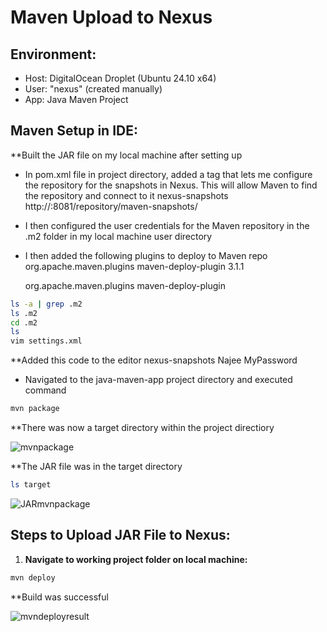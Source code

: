 # Maven Upload to Nexus

## Environment:
- Host: DigitalOcean Droplet (Ubuntu 24.10 x64)
- User: "nexus" (created manually)
- App: Java Maven Project


## Maven Setup in IDE:
**Built the JAR file on my local machine after setting up
- In pom.xml file in project directory, added a tag that lets me configure the repository for the snapshots in Nexus. This will allow Maven to find the repository and connect to it
  <distributionManagement>
        <snapshotRepository>
        <!--This is the ID you assign to the repository so you can identify it if you have a lot of that type of repository-->
            <id>nexus-snapshots</id>
            <!--This is the URL of the Nexus Maven snapshots repository-->
            <url>http://<repoIPaddress>:8081/repository/maven-snapshots/</url>
        </snapshotRepository>
        <!--Releases repository will have its own tag-->
    </distributionManagement>
- I then configured the user credentials for the Maven repository in the .m2 folder in my local machine user directory
- I then added the following plugins to deploy to Maven repo
  <plugin>
    <groupId>org.apache.maven.plugins</groupId>
    <artifactId>maven-deploy-plugin</artifactId>
    <version>3.1.1</version>
  </plugin>

  <plugin>
    <groupId>org.apache.maven.plugins</groupId>
    <artifactId>maven-deploy-plugin</artifactId>
  </plugin>


```bash
ls -a | grep .m2
ls .m2
cd .m2
ls
vim settings.xml
```
**Added this code to the editor
  <settings>
  <servers>
    <server>
      <id>nexus-snapshots</id>
      <username>Najee</username>
      <password>MyPassword</password>
    </server>
  </servers>
</settings>

- Navigated to the java-maven-app project directory and executed command
```bash
mvn package
```
**There was now a target directory within the project directiory

![mvnpackage](https://github.com/user-attachments/assets/6f5825a4-c588-4217-bce2-9e0ca58fb782)

**The JAR file was in the target directory

```bash
ls target
```

![JARmvnpackage](https://github.com/user-attachments/assets/9e0a4baf-6ecc-4d2d-98ac-198a13c9866f)


## Steps to Upload JAR File to Nexus:
    
1. **Navigate to working project folder on local machine:**

```bash
mvn deploy
```

**Build was successful

![mvndeployresult](https://github.com/user-attachments/assets/94abfc50-852d-4c53-b69e-6059c4f4f178)
